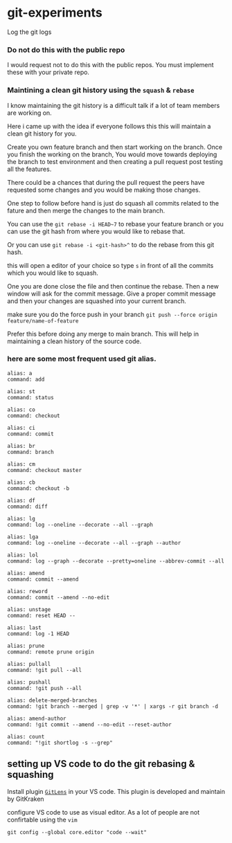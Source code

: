 # git-experiments

Log the git logs 


### Do not do this with the public repo
I would request not to do this with the public repos. You must implement these with your private repo. 


### Maintining a clean git history using the `squash` & `rebase`

I know maintaining the git history is a difficult talk if a lot of team members are working on. 

Here i came up with the idea if everyone follows this this will maintain a clean git history for you. 

Create you own feature branch and then start working on the branch. Once you finish the working on the branch, You would move towards deploying the branch to test environment and then creating a pull request post testing all the features. 

There could be a chances that during the pull request the peers have requested some changes and you would be making those changes. 

One step to follow before hand is just do squash all commits related to the fature and then merge the changes to the main branch. 

You can use the `git rebase -i HEAD~7` to rebase your feature branch or you can use the git hash from where you would like to rebase that. 

Or you can use `git rebase -i <git-hash>^` to do the rebase from this git hash. 

this will open a editor of your choice so type `s` in front of all the commits which you would like to squash. 

One you are done close the file and then continue the rebase. Then a new window will ask for the commit message. Give a proper commit message and then your changes are squashed into your current branch. 

make sure you do the force push in your branch
`git push --force origin feature/name-of-feature`

Prefer this before doing any merge to main branch. This will help in maintaining a clean history of the source code. 


### here are some most frequent used git alias. 
```
alias: a
command: add

alias: st
command: status

alias: co
command: checkout

alias: ci
command: commit

alias: br
command: branch

alias: cm
command: checkout master

alias: cb
command: checkout -b

alias: df
command: diff

alias: lg
command: log --oneline --decorate --all --graph

alias: lga
command: log --oneline --decorate --all --graph --author

alias: lol
command: log --graph --decorate --pretty=oneline --abbrev-commit --all

alias: amend
command: commit --amend

alias: reword
command: commit --amend --no-edit

alias: unstage
command: reset HEAD --

alias: last
command: log -1 HEAD

alias: prune
command: remote prune origin

alias: pullall
command: !git pull --all

alias: pushall
command: !git push --all

alias: delete-merged-branches
command: !git branch --merged | grep -v '*' | xargs -r git branch -d

alias: amend-author
command: !git commit --amend --no-edit --reset-author

alias: count
command: "!git shortlog -s --grep"
```

## setting up VS code to do the git rebasing & squashing 

Install plugin [`GitLens`](https://marketplace.visualstudio.com/items?itemName=eamodio.gitlens)
in your VS code. This plugin is developed and maintain by GitKraken

configure VS code to use as visual editor. As a lot of people are not confirtable using the `vim`


```
git config --global core.editor "code --wait"
```
